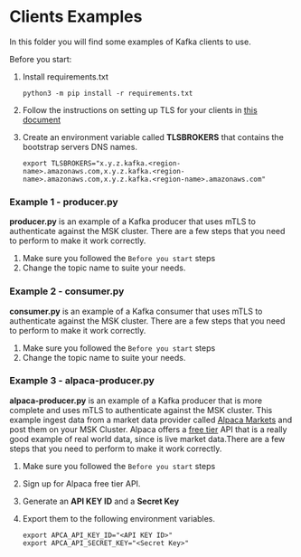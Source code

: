 # Clients Examples

In this folder you will find some examples of Kafka clients to use.

Before you start:
1. Install requirements.txt
   
    ```
    python3 -m pip install -r requirements.txt
    ```

2. Follow the instructions on setting up TLS for your clients in [this document](../best-practices/SetupTLS.md) 
3. Create an environment variable called **TLSBROKERS** that contains the bootstrap servers DNS names.

    ```
    export TLSBROKERS="x.y.z.kafka.<region-name>.amazonaws.com,x.y.z.kafka.<region-name>.amazonaws.com,x.y.z.kafka.<region-name>.amazonaws.com"
    ```


### Example 1 - producer.py

**producer.py** is an example of a Kafka producer that uses mTLS to authenticate against the MSK cluster. There are a few steps that you need to perform to make it work correctly.

1. Make sure you followed the `Before you start` steps
2. Change the topic name to suite your needs.

### Example 2 - consumer.py
**consumer.py** is an example of a Kafka consumer that uses mTLS to authenticate against the MSK cluster. There are a few steps that you need to perform to make it work correctly.

1. Make sure you followed the `Before you start` steps
2. Change the topic name to suite your needs.

### Example 3 - alpaca-producer.py
**alpaca-producer.py** is an example of a Kafka producer that is more complete and uses mTLS to authenticate against the MSK cluster. This example ingest data from a market data provider called [Alpaca Markets](https://alpaca.markets/) and post them on your MSK Cluster. Alpaca offers a [free tier](https://alpaca.markets/data) API that is a really good example of real world data, since is live market data.There are a few steps that you need to perform to make it work correctly.

1. Make sure you followed the `Before you start` steps
2. Sign up for Alpaca free tier API.
3. Generate an **API KEY ID** and a **Secret Key**
4. Export them to the following environment variables.

    ```
    export APCA_API_KEY_ID="<API KEY ID>"
    export APCA_API_SECRET_KEY="<Secret Key>"
    ```
